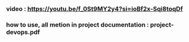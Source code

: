 ### video : https://youtu.be/f_0St9MY2y4?si=ioBf2x-Sqi8toqDf 

### how to use, all metion in project documentation : project-devops.pdf

